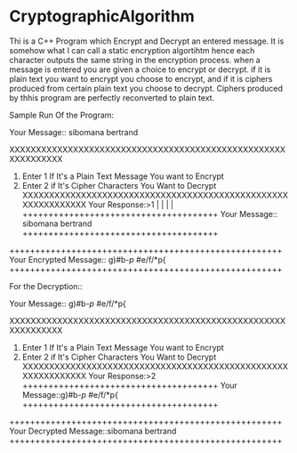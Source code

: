 # CryptographicAlgorithm

Thi is a C++ Program which Encrypt and Decrypt an entered message. It is somehow what I can call a static encryption algortihtm hence each character outputs the same string in the encryption process. when a message is entered you are given a choice to encrypt or decrypt. if it is plain text you want to encrypt you choose to encrypt, and if it is ciphers produced from certain plain text you choose to decrypt. 
Ciphers produced by thhis program are perfectly reconverted to plain text.

Sample Run Of the Program:

Your Message:: sibomana bertrand

XXXXXXXXXXXXXXXXXXXXXXXXXXXXXXXXXXXXXXXXXXXXXXXXXXXXXXXXXXXXXX
1. Enter 1 If It's a Plain Text Message You want to Encrypt
2. Enter 2 if It's Cipher Characters You Want to Decrypt
XXXXXXXXXXXXXXXXXXXXXXXXXXXXXXXXXXXXXXXXXXXXXXXXXXXXXXXXXXXXXX
Your Response:>1
|
|
|
|
++++++++++++++++++++++++++++++++++++++
 Your Message:: sibomana bertrand
++++++++++++++++++++++++++++++++++++++

+++++++++++++++++++++++++++++++++++++++++++++++++++++
Your Encrypted Message:: g)#b-*p* #e/f/*p{
+++++++++++++++++++++++++++++++++++++++++++++++++++++

For the Decryption::

Your Message:: g)#b-*p* #e/f/*p{

XXXXXXXXXXXXXXXXXXXXXXXXXXXXXXXXXXXXXXXXXXXXXXXXXXXXXXXXXXXXXX
1. Enter 1 If It's a Plain Text Message You want to Encrypt
2. Enter 2 if It's Cipher Characters You Want to Decrypt
XXXXXXXXXXXXXXXXXXXXXXXXXXXXXXXXXXXXXXXXXXXXXXXXXXXXXXXXXXXXXX
Your Response:>2
++++++++++++++++++++++++++++++++++++++
 Your Message::g)#b-*p* #e/f/*p{
++++++++++++++++++++++++++++++++++++++

+++++++++++++++++++++++++++++++++++++++++++++++++++++
Your Decrypted Message::sibomana bertrand
+++++++++++++++++++++++++++++++++++++++++++++++++++++
